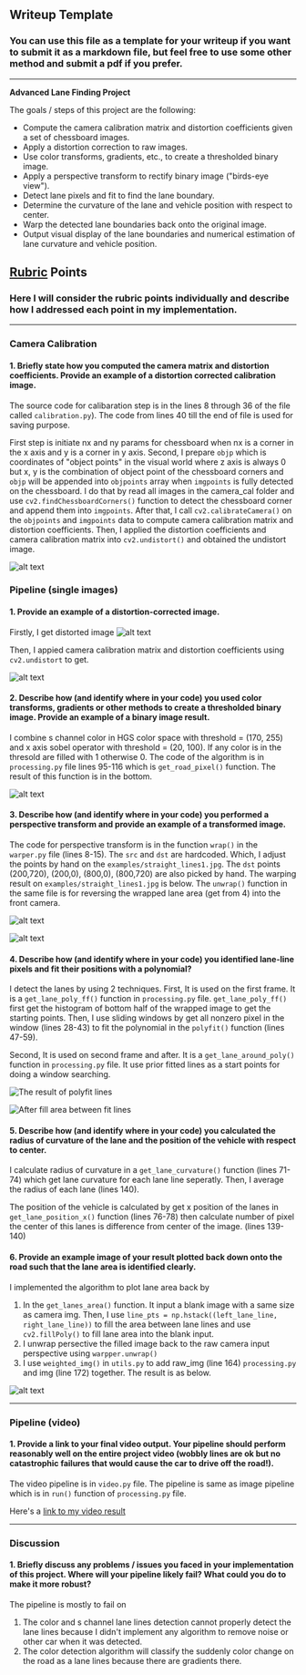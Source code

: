 ## Writeup Template

### You can use this file as a template for your writeup if you want to submit it as a markdown file, but feel free to use some other method and submit a pdf if you prefer.

---

**Advanced Lane Finding Project**

The goals / steps of this project are the following:

* Compute the camera calibration matrix and distortion coefficients given a set of chessboard images.
* Apply a distortion correction to raw images.
* Use color transforms, gradients, etc., to create a thresholded binary image.
* Apply a perspective transform to rectify binary image ("birds-eye view").
* Detect lane pixels and fit to find the lane boundary.
* Determine the curvature of the lane and vehicle position with respect to center.
* Warp the detected lane boundaries back onto the original image.
* Output visual display of the lane boundaries and numerical estimation of lane curvature and vehicle position.

[//]: # (Image References)

[image1]: ./output_images/calibration/raw.jpg "Raw Image"
[image2]: ./output_images/calibration/undistort.jpg "Undistorted"
[image3]: ./output_images/before_wrap.jpg "Before Wrap"
[image4]: ./output_images/after_wrap.jpg "After Wrap"

[image5]: ./output_images/raw.jpg "Raw Image"
[image6]: ./output_images/undistort.jpg "Undistorted"
[image7]: ./output_images/lane_binary.jpg "Binary Image"
[image8]: ./output_images/lane_binary_wrapped.jpg "Binary Wrapped"
[image9]: ./output_images/lane_line_detection_wrapped.jpg "Lane Fitted"
[image10]: ./output_images/lane_detection_wrapped.jpg "Lane Fitted Area"
[image11]: ./output_images/undistort_with_detected_lane.jpg "Final Result"

## [Rubric](https://review.udacity.com/#!/rubrics/571/view) Points

### Here I will consider the rubric points individually and describe how I addressed each point in my implementation.  

---

### Camera Calibration

#### 1. Briefly state how you computed the camera matrix and distortion coefficients. Provide an example of a distortion corrected calibration image.


The source code for calibaration step is in the lines 8 through 36 of the file called `calibration.py`). The code from lines 40 till the end of file is used for saving purpose.

First step is initiate nx and ny params for chessboard when nx is a corner in the x axis and y is a corner in y axis. 
Second, I prepare `objp` which is coordinates of "object points" in the visual world where z axis is always 0 but x, y is the combination of object point of the chessboard corners and `objp` will be appended into `objpoints` array when `imgpoints` is fully detected on the chessboard. I do that by read all images in the camera_cal folder and use `cv2.findChessboardCorners()` function to detect the chessboard corner and append them into `imgpoints`.
After that, I call `cv2.calibrateCamera()` on the `objpoints` and `imgpoints` data to compute camera calibration matrix and distortion coefficients.
Then, I applied the distortion coefficients and camera calibration matrix into `cv2.undistort()` and obtained the undistort image.

![alt text][image2]

### Pipeline (single images)

#### 1. Provide an example of a distortion-corrected image.

Firstly, I get distorted image
![alt text][image5]

Then, I appied camera calibration matrix and distortion coefficients using `cv2.undistort` to get.

![alt text][image6]

#### 2. Describe how (and identify where in your code) you used color transforms, gradients or other methods to create a thresholded binary image.  Provide an example of a binary image result.

I combine s channel color in HGS color space with threshold = (170, 255) and x axis sobel operator with threshold = (20, 100). If any color is in the thresold are filled with 1 otherwise 0. The code of the algorithm is in `processing.py` file lines 95-116 which is `get_road_pixel()` function. The result of this function is in the bottom.

![alt text][image7]

#### 3. Describe how (and identify where in your code) you performed a perspective transform and provide an example of a transformed image.

The code for perspective transform is in the function `wrap()` in the `warper.py` file (lines 8-15). The `src` and `dst` are hardcoded. Which, I adjust the points by hand on the `examples/straight_lines1.jpg`. The `dst` points (200,720), (200,0), (800,0), (800,720) are also picked by hand. The warping result on `examples/straight_lines1.jpg` is below. The `unwrap()` function in the same file is for reversing the wrapped lane area (get from 4) into the front camera. 

![alt text][image3]


![alt text][image4]

#### 4. Describe how (and identify where in your code) you identified lane-line pixels and fit their positions with a polynomial?

I detect the lanes by using 2 techniques. 
First, It is used on the first frame. It is a `get_lane_poly_ff()` function in `processing.py` file.
`get_lane_poly_ff()` first get the histogram of bottom half of the wrapped image to get the starting points. Then, I use sliding windows by get all nonzero pixel in the window (lines 28-43) to fit the polynomial in the `polyfit()` function (lines 47-59).

Second, It is used on second frame and after. It is a `get_lane_around_poly()` function in `processing.py` file. It use prior fitted lines as a start points for doing a window searching. 


![The result of polyfit lines][image9]


![After fill area between fit lines][image10]

#### 5. Describe how (and identify where in your code) you calculated the radius of curvature of the lane and the position of the vehicle with respect to center.

I calculate radius of curvature in a `get_lane_curvature()` function (lines 71-74) which get lane curvature for each lane line seperatly. Then, I average the radius of each lane (lines 140).

The position of the vehicle is calculated by get x position of the lanes in `get_lane_position_x()` function (lines 76-78) then calculate number of pixel the center of this lanes is difference from center of the image. (lines 139-140)



#### 6. Provide an example image of your result plotted back down onto the road such that the lane area is identified clearly.

I implemented the algorithm to plot lane area back by 
1. In the `get_lanes_area()` function. It input a blank image with a same size as camera img. Then, I use `line_pts = np.hstack((left_lane_line, right_lane_line))` to fill the area between lane lines and use `cv2.fillPoly()` to fill lane area into the blank input. 
2. I unwrap persective the filled image back to the raw camera input perspective using `warpper.unwrap()`
3. I use `weighted_img()` in `utils.py` to add raw_img (line 164) `processing.py` and img (line 172) together.
The result is as below.

![alt text][image11]

---

### Pipeline (video)

#### 1. Provide a link to your final video output.  Your pipeline should perform reasonably well on the entire project video (wobbly lines are ok but no catastrophic failures that would cause the car to drive off the road!).

The video pipeline is in `video.py` file. The pipeline is same as image pipeline which is in `run()` function of `processing.py` file.

Here's a [link to my video result](./out.mp4)

---

### Discussion

#### 1. Briefly discuss any problems / issues you faced in your implementation of this project.  Where will your pipeline likely fail?  What could you do to make it more robust?

The pipeline is mostly to fail on

1. The color and s channel lane lines detection cannot properly detect the lane lines because I didn't implement any algorithm to remove noise or other car when it was detected.
2. The color detection algorithm will classify the suddenly color change on the road as a lane lines because there are gradients there.